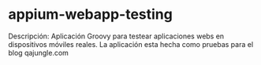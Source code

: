 # appium-webapp-testing

Descripción:
Aplicación Groovy para testear aplicaciones webs en dispositivos móviles reales. 
La aplicación esta hecha como pruebas para el blog qajungle.com
